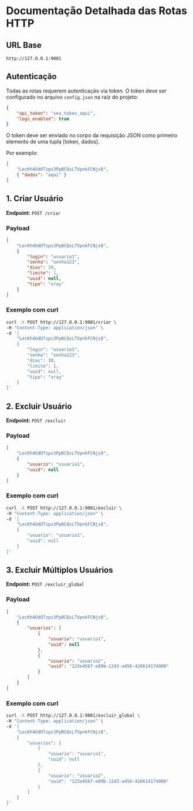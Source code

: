 # Documentação Detalhada das Rotas HTTP

## URL Base
```
http://127.0.0.1:9001
```

## Autenticação
Todas as rotas requerem autenticação via token. O token deve ser configurado no arquivo `config.json` na raiz do projeto:

```json
{
    "api_token": "seu_token_aqui",
    "logs_enabled": true
}
```

O token deve ser enviado no corpo da requisição JSON como primeiro elemento de uma tupla [token, dados].

Por exemplo:
```json
[
    "LecKh4OdOTzps3PpBCQsLTVpnkFCNjs8",
    { "dados": "aqui" }
]
```

## 1. Criar Usuário
**Endpoint:** `POST /criar`

### Payload
```json
[
    "LecKh4OdOTzps3PpBCQsLTVpnkFCNjs8",
    {
        "login": "usuario1",
        "senha": "senha123",
        "dias": 30,
        "limite": 1,
        "uuid": null,
        "tipo": "xray"
    }
]
```

### Exemplo com curl
```bash
curl -X POST http://127.0.0.1:9001/criar \
-H "Content-Type: application/json" \
-d '[
    "LecKh4OdOTzps3PpBCQsLTVpnkFCNjs8",
    {
        "login": "usuario1",
        "senha": "senha123",
        "dias": 30,
        "limite": 1,
        "uuid": null,
        "tipo": "xray"
    }
]'
```

## 2. Excluir Usuário
**Endpoint:** `POST /excluir`

### Payload
```json
[
    "LecKh4OdOTzps3PpBCQsLTVpnkFCNjs8",
    {
        "usuario": "usuario1",
        "uuid": null
    }
]
```

### Exemplo com curl
```bash
curl -X POST http://127.0.0.1:9001/excluir \
-H "Content-Type: application/json" \
-d '[
    "LecKh4OdOTzps3PpBCQsLTVpnkFCNjs8",
    {
        "usuario": "usuario1",
        "uuid": null
    }
]'
```

## 3. Excluir Múltiplos Usuários
**Endpoint:** `POST /excluir_global`

### Payload
```json
[
    "LecKh4OdOTzps3PpBCQsLTVpnkFCNjs8",
    {
        "usuarios": [
            {
                "usuario": "usuario1",
                "uuid": null
            },
            {
                "usuario": "usuario2",
                "uuid": "123e4567-e89b-12d3-a456-426614174000"
            }
        ]
    }
]
```

### Exemplo com curl
```bash
curl -X POST http://127.0.0.1:9001/excluir_global \
-H "Content-Type: application/json" \
-d '[
    "LecKh4OdOTzps3PpBCQsLTVpnkFCNjs8",
    {
        "usuarios": [
            {
                "usuario": "usuario1",
                "uuid": null
            },
            {
                "usuario": "usuario2",
                "uuid": "123e4567-e89b-12d3-a456-426614174000"
            }
        ]
    }
]'
```
